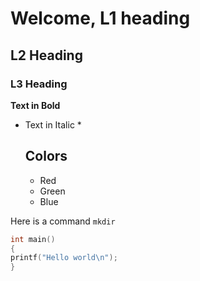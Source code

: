 # Welcome, L1 heading
## L2 Heading
### L3 Heading

**Text in Bold**

* Text in Italic *

  ## Colors
  * Red
  * Green
  * Blue

 Here is a command `mkdir`
 ```c
 int main()
 {
 printf("Hello world\n");
 }
 ```
  
